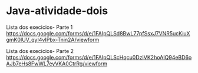 # Java-atividade-dois
Lista dos execicios- Parte 1
https://docs.google.com/forms/d/e/1FAIpQLSd8BwL77pfSsxJ7VNR5ucKiuXgmK0IUV_qyI4vIPbx-Tnin2A/viewform

Lista dos execicios- Parte 2 https://docs.google.com/forms/d/e/1FAIpQLScHqcu0DzIVK2hoAIQ94eBD6oAJb7eHs8FwWL7eyVKA0CtrRg/viewform

